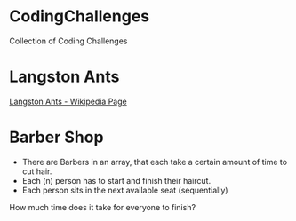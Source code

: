 # CodingChallenges
Collection of Coding Challenges

# Langston Ants
[Langston Ants - Wikipedia Page](https://en.wikipedia.org/wiki/Langton%27s_ant)

# Barber Shop
* There are Barbers in an array, that each take a certain amount of time to cut hair. 
* Each (n) person has to start and finish their haircut.
* Each person sits in the next available seat (sequentially)

How much time does it take for everyone to finish?
